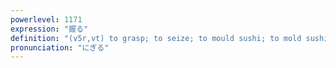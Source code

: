 ```yaml
---
powerlevel: 1171
expression: "握る"
definition: "(v5r,vt) to grasp; to seize; to mould sushi; to mold sushi; (P)"
pronunciation: "にぎる"
---
```

